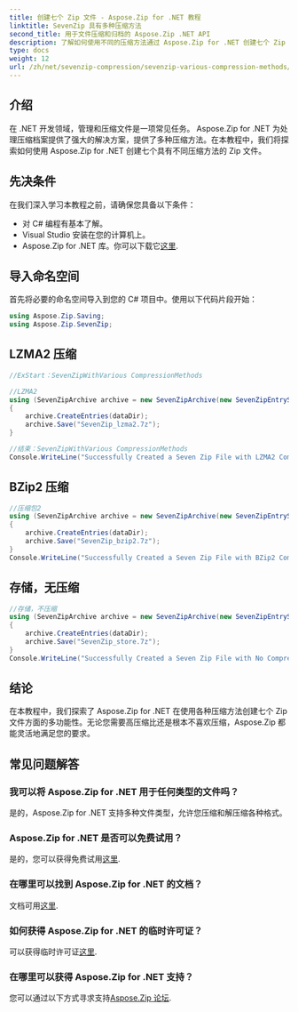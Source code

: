 ```yaml
---
title: 创建七个 Zip 文件 - Aspose.Zip for .NET 教程
linktitle: SevenZip 具有多种压缩方法
second_title: 用于文件压缩和归档的 Aspose.Zip .NET API
description: 了解如何使用不同的压缩方法通过 Aspose.Zip for .NET 创建七个 Zip 文件。 LZMA2、BZip2 和 Store（无压缩）的简单步骤。
type: docs
weight: 12
url: /zh/net/sevenzip-compression/sevenzip-various-compression-methods/
---
```


## 介绍

在 .NET 开发领域，管理和压缩文件是一项常见任务。 Aspose.Zip for .NET 为处理压缩档案提供了强大的解决方案，提供了多种压缩方法。在本教程中，我们将探索如何使用 Aspose.Zip for .NET 创建七个具有不同压缩方法的 Zip 文件。

## 先决条件

在我们深入学习本教程之前，请确保您具备以下条件：

- 对 C# 编程有基本了解。
- Visual Studio 安装在您的计算机上。
-  Aspose.Zip for .NET 库。你可以下载它[这里](https://releases.aspose.com/zip/net/).

## 导入命名空间

首先将必要的命名空间导入到您的 C# 项目中。使用以下代码片段开始：

```csharp
using Aspose.Zip.Saving;
using Aspose.Zip.SevenZip;
```

## LZMA2 压缩

```csharp
//ExStart：SevenZipWithVarious CompressionMethods

//LZMA2
using (SevenZipArchive archive = new SevenZipArchive(new SevenZipEntrySettings(new SevenZipLZMA2CompressionSettings())))
{
    archive.CreateEntries(dataDir);
    archive.Save("SevenZip_lzma2.7z");
}

//结束：SevenZipWithVarious CompressionMethods
Console.WriteLine("Successfully Created a Seven Zip File with LZMA2 Compression");
```

## BZip2 压缩

```csharp
//压缩包2
using (SevenZipArchive archive = new SevenZipArchive(new SevenZipEntrySettings(new SevenZipBZip2CompressionSettings())))
{
    archive.CreateEntries(dataDir);
    archive.Save("SevenZip_bzip2.7z");
}
Console.WriteLine("Successfully Created a Seven Zip File with BZip2 Compression");
```

## 存储，无压缩

```csharp
//存储，不压缩
using (SevenZipArchive archive = new SevenZipArchive(new SevenZipEntrySettings(new SevenZipStoreCompressionSettings())))
{
    archive.CreateEntries(dataDir);
    archive.Save("SevenZip_store.7z");
}
Console.WriteLine("Successfully Created a Seven Zip File with No Compression (Store)");
```

## 结论

在本教程中，我们探索了 Aspose.Zip for .NET 在使用各种压缩方法创建七个 Zip 文件方面的多功能性。无论您需要高压缩比还是根本不喜欢压缩，Aspose.Zip 都能灵活地满足您的要求。

## 常见问题解答

### 我可以将 Aspose.Zip for .NET 用于任何类型的文件吗？
是的，Aspose.Zip for .NET 支持多种文件类型，允许您压缩和解压缩各种格式。

### Aspose.Zip for .NET 是否可以免费试用？
是的，您可以获得免费试用[这里](https://releases.aspose.com/).

### 在哪里可以找到 Aspose.Zip for .NET 的文档？
文档可用[这里](https://reference.aspose.com/zip/net/).

### 如何获得 Aspose.Zip for .NET 的临时许可证？
可以获得临时许可证[这里](https://purchase.aspose.com/temporary-license/).

### 在哪里可以获得 Aspose.Zip for .NET 支持？
您可以通过以下方式寻求支持[Aspose.Zip 论坛](https://forum.aspose.com/c/zip/37).
